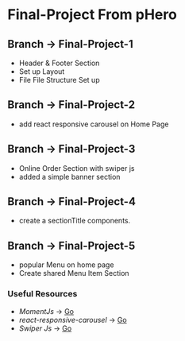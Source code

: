 # Final-Project From pHero

## Branch -> Final-Project-1

* Header & Footer Section
* Set up Layout
* File File Structure Set up

## Branch -> Final-Project-2

* add react responsive carousel on Home Page

## Branch -> Final-Project-3

* Online Order Section with swiper js
* added a simple banner section

## Branch -> Final-Project-4

* create a sectionTitle components.

## Branch -> Final-Project-5

* popular Menu on home page
* Create shared Menu Item Section

### Useful Resources

* _MomentJs_ -> [Go](https://momentjs.com/)
* _react-responsive-carousel_ -> [Go](https://github.com/leandrowd/react-responsive-carousel)
* _Swiper Js_ -> [Go](https://swiperjs.com/demos)
